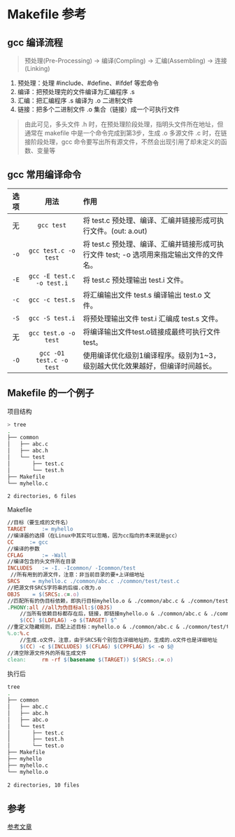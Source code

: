 # Makefile 参考

## gcc 编译流程

> 预处理(Pre-Processing) -> 编译(Compling) -> 汇编(Assembling) -> 连接(Linking)

1. 预处理：处理 #include、#define、#ifdef 等宏命令
2. 编译：把预处理完的文件编译为汇编程序 .s
3. 汇编：把汇编程序 .s 编译为 .o 二进制文件
4. 链接：把多个二进制文件 .o 集合（链接）成一个可执行文件

> 由此可见，多头文件 .h 时，在预处理阶段处理，指明头文件所在地址，但通常在 makefile 中是一个命令完成到第3步，生成 .o
> 多源文件 .c 时，在链接阶段处理，gcc 命令要写出所有源文件，不然会出现引用了却未定义的函数、变量等

## gcc 常用编译命令

| 选项 |           用法            | 作用                                                         |
| :--: | :-----------------------: | :----------------------------------------------------------- |
|  无  |        `gcc test`         | 将 test.c 预处理、编译、汇编并链接形成可执行文件。(out: a.out) |
| `-o` |   `gcc test.c -o test`    | 将 test.c 预处理、编译、汇编并链接形成可执行文件 test; -o 选项用来指定输出文件的文件名。 |
| `-E` | `gcc -E test.c -o test.i` | 将 test.c 预处理输出 test.i 文件。                           |
| `-c` |      `gcc -c test.s`      | 将汇编输出文件 test.s 编译输出 test.o 文件。                 |
| `-S` |      `gcc -S test.i`      | 将预处理输出文件 test.i 汇编成 test.s 文件。                 |
|  无  |   `gcc test.o -o test`    | 将编译输出文件test.o链接成最终可执行文件test。               |
| `-O` | `gcc -O1 test.c -o test`  | 使用编译优化级别1编译程序。级别为1~3，级别越大优化效果越好，但编译时间越长。 |

## Makefile 的一个例子

项目结构

```sh
> tree
.
├── common
│   ├── abc.c
│   ├── abc.h
│   └── test
│       ├── test.c
│       └── test.h
├── Makefile
└── myhello.c
 
2 directories, 6 files
```

Makefile

```makefile
//目标（要生成的文件名）
TARGET     := myhello
//编译器的选择（在Linux中其实可以忽略，因为cc指向的本来就是gcc）   
CC	   := gcc  
//编译的参数
CFLAG	   := -Wall  
//编译包含的头文件所在目录 
INCLUDES   := -I. -Icommon/ -Icommon/test  
 //所有用到的源文件，注意：非当前目录的要+上详细地址
SRCS    = myhello.c ./common/abc.c ./common/test/test.c 
//把源文件SRCS字符串的后缀.c改为.o 
OBJS    = $(SRCS:.c=.o)  
//匹配所有的伪目标依赖，即执行目标myhello.o & ./common/abc.c & ./common/test/test.c 
.PHONY:all //all为伪目标all:$(OBJS) 
    //当所有依赖目标都存在后，链接，即链接myhello.o & ./common/abc.c & ./commontest/test.c
    $(CC) $(LDFLAG) -o $(TARGET) $^
//重定义隐藏规则，匹配上述目标：myhello.o & ./common/abc.c & ./common/test/test.c
%.o:%.c 
    //生成.o文件，注意，由于SRCS有个别包含详细地址的，生成的.o文件也是详细地址
    $(CC) -c $(INCLUDES) $(CFLAG) $(CPPFLAG) $< -o $@
//清空除源文件外的所有生成文件 
clean:     rm -rf $(basename $(TARGET)) $(SRCS:.c=.o)
```

执行后

```sh
tree
.
├── common
│   ├── abc.c
│   ├── abc.h
│   ├── abc.o
│   └── test
│       ├── test.c
│       ├── test.h
│       └── test.o
├── Makefile
├── myhello
├── myhello.c
└── myhello.o
 
2 directories, 10 files
```

## 参考
[参考文章](https://blog.csdn.net/gmpy_tiger/article/details/50903620)
